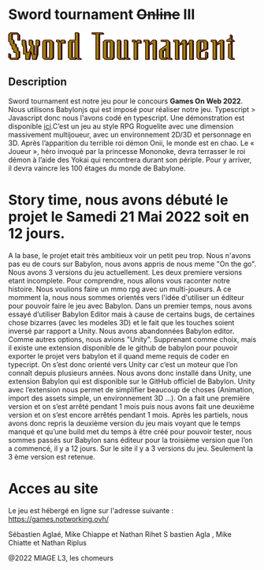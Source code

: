 # Sword tournament ~~Online~~ III

![Sword tournament logo](readme/logo.png)

## Description
  Sword tournament est notre jeu pour le concours **Games On Web 2022**. Nous utilisons Babylonjs qui est imposé pour réaliser notre jeu. Typescript > Javascript donc nous l'avons codé en typescript. Une démonstration est disponible [ici](https://games.notworking.ovh/).C’est un jeu au style RPG Roguelite avec une dimension massivement multijoueur, avec un environnement 2D/3D et personnage en 3D.
Après l’apparition du terrible roi démon Onii, le monde est en chao. Le « Joueur », héro invoqué par la princesse Mononoke, devra terrasser le roi démon à l’aide des Yokai qui rencontrera durant son périple. Pour y arriver, il devra vaincre les 100 étages du monde de Babylone.

# Story time, nous avons débuté le projet le Samedi 21 Mai 2022 soit en 12 jours.
 A la base, le projet etait très ambitieux voir un petit peu trop. Nous n'avons pas eu de cours sur Babylon, nous avons appris de nous meme "On the go". Nous avons 3 versions du jeu actuellement. Les deux premiere versions etant incomplete. Pour comprendre, nous allons vous raconter notre histoire. Nous voulions faire un mmo rpg avec un multi-joueurs. A ce momment la, nous nous sommes orientés vers l'idée d'utiliser un éditeur pour pouvoir faire le jeu avec Babylon. Dans un premier temps, nous avons essayé d’utiliser Babylon Editor mais à cause de certains bugs, de certaines chose bizarres (avec les modeles 3D) et le fait que les touches soient inversé par rapport a Unity. Nous avons abandonnées Babylon editor. Comme autres options, nous avions "Unity". Supprenant comme choix, mais il existe une extension disponible de le github de babylon pour pouvoir exporter le projet vers babylon et il quand meme requis de coder en typecript. On s’est donc orienté vers Unity car c’est un moteur que l’on connaît depuis plusieurs années. Nous avons donc installé dans Unity, une extension Babylon qui est disponible sur le GitHub officiel de Babylon. Unity avec l’extension nous permet de simplifier beaucoup de choses (Animation, import des assets simple, un environnement 3D …). On a fait une première version et on s’est arrêté pendant 1 mois puis nous avons fait une deuxième version et on s’est encore arrêtés pendant 1 mois. Après les partiels, nous avons donc repris la deuxième version du jeu mais voyant que le temps manqué et qu’une build met du temps à être créé pour pouvoir tester, nous sommes passés sur Babylon sans éditeur pour la troisième version que l’on a commencé, il y a 12 jours. Sur le site il y a 3 versions du jeu. Seulement la 3 ème version est retenue.

# Acces au site
Le jeu est hébergé en ligne sur l'adresse suivante : https://games.notworking.ovh/

Sébastien Aglaé, Mike Chiappe et Nathan Rihet
S bastien Agla , Mike Chiatte et Nathan Riplus

@2022 MIAGE L3, les chomeurs